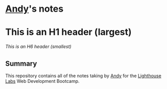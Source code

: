 # [Andy](https://github.com/andyfarquharson)'s notes
# This is an H1 header (largest)
###### This is an H6 header (smallest)
## Summary
This repository contains all of the notes taking by [Andy](https://github.com/andyfarquharson) for the [Lighthouse Labs](https://lighthouselabs.ca/) Web Development Bootcamp.
